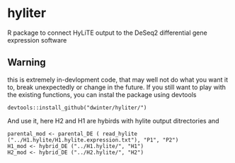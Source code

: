 # hyliter
R package to connect HyLiTE output to the DeSeq2 differential gene expression software

## Warning

this is extremely in-devlopment code, that may well not do what you want it to,
break unexpectedly or change in the future. If you still want to play with the
existing functions, you can instal the package using devtools

```{r}
devtools::install_github("dwinter/hyliter/")
```

And use it, here H2 and H1 are hybirds with hylite output ditrectories and 

```{r}
parental_mod <- parental_DE ( read_hylite ("../H1.hylite/H1.hylite.expression.txt"), "P1", "P2")
H1_mod <- hybrid_DE ("../H1.hylite/", "H1")
H2_mod <- hybrid_DE ("../H2.hylite/", "H2")
```
